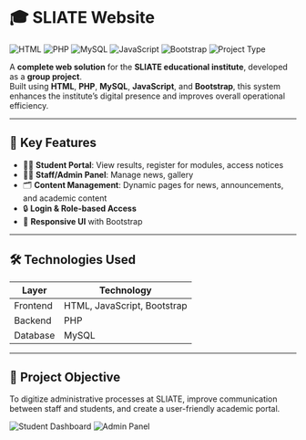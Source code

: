 # 🎓 SLIATE Website

![HTML](https://img.shields.io/badge/HTML5-E34F26?logo=html5&logoColor=white)
![PHP](https://img.shields.io/badge/PHP-777BB4?logo=php&logoColor=white)
![MySQL](https://img.shields.io/badge/MySQL-4479A1?logo=mysql&logoColor=white)
![JavaScript](https://img.shields.io/badge/JavaScript-F7DF1E?logo=javascript&logoColor=black)
![Bootstrap](https://img.shields.io/badge/Bootstrap-7952B3?logo=bootstrap&logoColor=white)
![Project Type](https://img.shields.io/badge/Project-Group-green)

A **complete web solution** for the **SLIATE educational institute**, developed as a **group project**.  
Built using **HTML**, **PHP**, **MySQL**, **JavaScript**, and **Bootstrap**, this system enhances the institute’s digital presence and improves overall operational efficiency.

---

## 🧩 Key Features

- 🧑‍🎓 **Student Portal**: View results, register for modules, access notices
- 👩‍🏫 **Staff/Admin Panel**: Manage news, gallery
- 🗂️ **Content Management**: Dynamic pages for news, announcements, and academic content
- 🔒 **Login & Role-based Access**
- 📱 **Responsive UI** with Bootstrap

---

## 🛠️ Technologies Used

| Layer        | Technology         |
|--------------|--------------------|
| Frontend     | HTML, JavaScript, Bootstrap |
| Backend      | PHP                |
| Database     | MySQL              |

---

## 🎯 Project Objective

To digitize administrative processes at SLIATE, improve communication between staff and students, and create a user-friendly academic portal.

![Student Dashboard](screenshots/student_dashboard.png)
![Admin Panel](screenshots/admin_panel.png)
